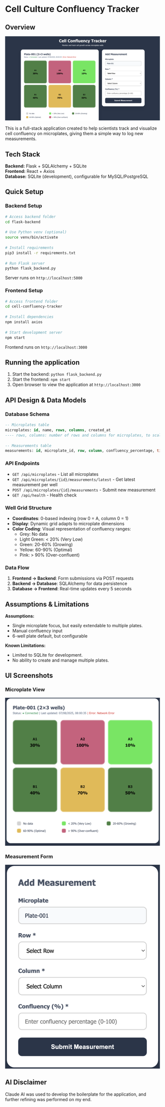 # Cell Culture Confluency Tracker

## Overview

![screenshot.png](screenshots/screenshot.png)

This is a full-stack application created to help scientists track and visualize cell confluency on microplates, giving them a simple way to log new measurements.

## Tech Stack

**Backend:** Flask + SQLAlchemy + SQLite  
**Frontend:** React + Axios  
**Database:** SQLite (development), configurable for MySQL/PostgreSQL

## Quick Setup

### Backend Setup
```bash
# Access backend folder
cd flask-backend

# Use Python venv (optional)
source venv/bin/activate

# Install requirements
pip3 install -r requirements.txt

# Run Flask server
python flask_backend.py
```

Server runs on `http://localhost:5000`

### Frontend Setup
```bash
# Access frontend folder
cd cell-confluency-tracker

# Install dependencies
npm install axios

# Start development server
npm start
```

Frontend runs on `http://localhost:3000`

## Running the application

1. Start the backend: `python flask_backend.py`
2. Start the frontend: `npm start`
3. Open browser to view the application at `http://localhost:3000`

## API Design & Data Models

### Database Schema
```sql
-- Microplates table
microplates: id, name, rows, columns, created_at
---- rows, columns: number of rows and columns for microplates, to scale for different types of microplates
           
-- Measurements table  
measurements: id, microplate_id, row, column, confluency_percentage, timestamp
```

### API Endpoints
- `GET /api/microplates` - List all microplates
- `GET /api/microplates/{id}/measurements/latest` - Get latest measurement per well
- `POST /api/microplates/{id}/measurements` - Submit new measurement
- `GET /api/health` - Health check

### Well Grid Structure
- **Coordinates**: 0-based indexing (row 0 = A, column 0 = 1)
- **Display**: Dynamic grid adapts to microplate dimensions
- **Color Coding**: Visual representation of confluency ranges:
  - Grey: No data
  - Light Green: < 20% (Very Low)
  - Green: 20-60% (Growing)
  - Yellow: 60-90% (Optimal)
  - Pink: > 90% (Over-confluent)

### Data Flow
1. **Frontend → Backend**: Form submissions via POST requests
2. **Backend → Database**: SQLAlchemy for data persistence
3. **Database → Frontend**: Real-time updates every 5 seconds

## Assumptions & Limitations

**Assumptions:**
- Single microplate focus, but easily extendable to multiple plates.
- Manual confluency input
- 6-well plate default, but configurable

**Known Limitations:**
- Limited to SQLite for development.
- No ability to create and manage multiple plates.

## UI Screenshots

### Microplate View
![screenshot_microplate.png](screenshots/screenshot_microplate.png)
### Measurement Form
![screenshot_form.png](screenshots/screenshot_form.png)

## AI Disclaimer
Claude AI was used to develop the boilerplate for the application, and further refining was performed on my end.